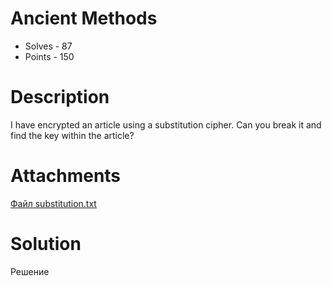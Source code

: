 # Ancient Methods
- Solves - 87
- Points - 150
#
# Description
I have encrypted an article using a substitution cipher. Can you break it and find the key within the article?

# Attachments
[Файл substitution.txt](./sources/substitution.txt)
# Solution
Решение

